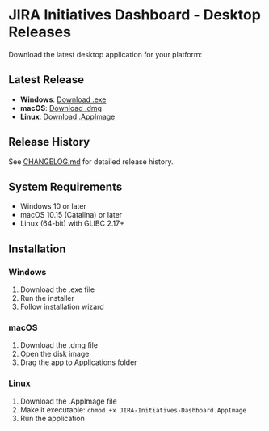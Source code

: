 # JIRA Initiatives Dashboard - Desktop Releases

  Download the latest desktop application for your platform:

  ## Latest Release

  - **Windows**: [Download .exe](releases/latest/JIRA-Initiatives-Dashboard-Setup.exe)
  - **macOS**: [Download .dmg](releases/latest/JIRA-Initiatives-Dashboard.dmg)
  - **Linux**: [Download .AppImage](releases/latest/JIRA-Initiatives-Dashboard.AppImage)

  ## Release History

  See [CHANGELOG.md](CHANGELOG.md) for detailed release history.

  ## System Requirements

  - Windows 10 or later
  - macOS 10.15 (Catalina) or later
  - Linux (64-bit) with GLIBC 2.17+

  ## Installation

  ### Windows
  1. Download the .exe file
  2. Run the installer
  3. Follow installation wizard

  ### macOS
  1. Download the .dmg file
  2. Open the disk image
  3. Drag the app to Applications folder

  ### Linux
  1. Download the .AppImage file
  2. Make it executable: `chmod +x JIRA-Initiatives-Dashboard.AppImage`
  3. Run the application